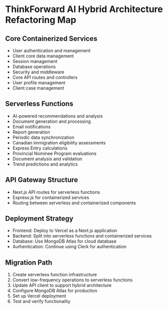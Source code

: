 # ThinkForward AI Hybrid Architecture Refactoring Map

## Core Containerized Services
- User authentication and management
- Client core data management
- Session management
- Database operations
- Security and middleware
- Core API routes and controllers
- User profile management
- Client case management

## Serverless Functions
- AI-powered recommendations and analysis
- Document generation and processing
- Email notifications
- Report generation
- Periodic data synchronization
- Canadian immigration eligibility assessments
- Express Entry calculations
- Provincial Nominee Program evaluations
- Document analysis and validation
- Trend predictions and analytics

## API Gateway Structure
- Next.js API routes for serverless functions
- Express.js for containerized services
- Routing between serverless and containerized components

## Deployment Strategy
- Frontend: Deploy to Vercel as a Next.js application
- Backend: Split into serverless functions and containerized services
- Database: Use MongoDB Atlas for cloud database
- Authentication: Continue using Clerk for authentication

## Migration Path
1. Create serverless function infrastructure
2. Convert low-frequency operations to serverless functions
3. Update API client to support hybrid architecture
4. Configure MongoDB Atlas for production
5. Set up Vercel deployment
6. Test and verify functionality
